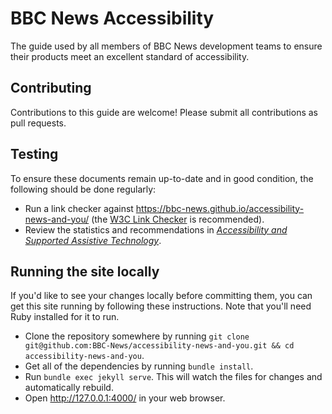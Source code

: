 # BBC News Accessibility

The guide used by all members of BBC News development teams to ensure their products meet an excellent standard of accessibility.

## Contributing

Contributions to this guide are welcome! Please submit all contributions as pull requests.

## Testing

To ensure these documents remain up-to-date and in good condition, the following should be done regularly:

- Run a link checker against https://bbc-news.github.io/accessibility-news-and-you/ (the [W3C Link Checker](https://validator.w3.org/checklink) is recommended).
- Review the statistics and recommendations in [_Accessibility and Supported Assistive Technology_](accessibility-and-supported-assistive-technology.md).

## Running the site locally

If you'd like to see your changes locally before committing them, you can get this site running by following these instructions. Note that you'll need Ruby installed for it to run.

- Clone the repository somewhere by running `git clone git@github.com:BBC-News/accessibility-news-and-you.git && cd accessibility-news-and-you`.
- Get all of the dependencies by running `bundle install`.
- Run `bundle exec jekyll serve`. This will watch the files for changes and automatically rebuild.
- Open http://127.0.0.1:4000/ in your web browser.
